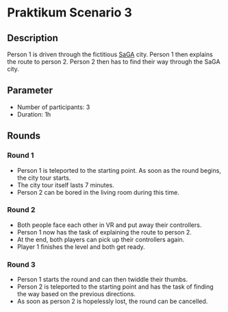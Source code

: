 # Praktikum Scenario 3

## Description
Person 1 is driven through the fictitious [SaGA](https://pub.uni-bielefeld.de/record/2001935) city. 
Person 1 then explains the route to person 2. 
Person 2 then has to find their way through the SaGA city.

## Parameter
* Number of participants: 3
* Duration: 1h


## Rounds

### Round 1
- Person 1 is teleported to the starting point. As soon as the round begins, the city tour starts.
- The city tour itself lasts 7 minutes.
- Person 2 can be bored in the living room during this time.

### Round 2
- Both people face each other in VR and put away their controllers.
- Person 1 now has the task of explaining the route to person 2.
- At the end, both players can pick up their controllers again.
- Player 1 finishes the level and both get ready.

### Round 3
- Person 1 starts the round and can then twiddle their thumbs.
- Person 2 is teleported to the starting point and has the task of finding the way based on the previous directions.
- As soon as person 2 is hopelessly lost, the round can be cancelled.
